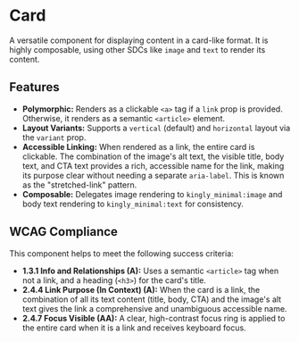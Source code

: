 # Card

A versatile component for displaying content in a card-like format. It is highly
composable, using other SDCs like `image` and `text` to render its content.

## Features

- **Polymorphic:** Renders as a clickable `<a>` tag if a `link` prop is
  provided. Otherwise, it renders as a semantic `<article>` element.
- **Layout Variants:** Supports a `vertical` (default) and `horizontal` layout
  via the `variant` prop.
- **Accessible Linking:** When rendered as a link, the entire card is clickable.
  The combination of the image's alt text, the visible title, body text, and CTA
  text provides a rich, accessible name for the link, making its purpose clear
  without needing a separate `aria-label`. This is known as the "stretched-link"
  pattern.
- **Composable:** Delegates image rendering to `kingly_minimal:image` and body
  text rendering to `kingly_minimal:text` for consistency.

## WCAG Compliance

This component helps to meet the following success criteria:

- **1.3.1 Info and Relationships (A):** Uses a semantic `<article>` tag when not
  a link, and a heading (`<h3>`) for the card's title.
- **2.4.4 Link Purpose (In Context) (A):** When the card is a link, the
  combination of all its text content (title, body, CTA) and the image's alt
  text gives the link a comprehensive and unambiguous accessible name.
- **2.4.7 Focus Visible (AA):** A clear, high-contrast focus ring is applied to
  the entire card when it is a link and receives keyboard focus.
